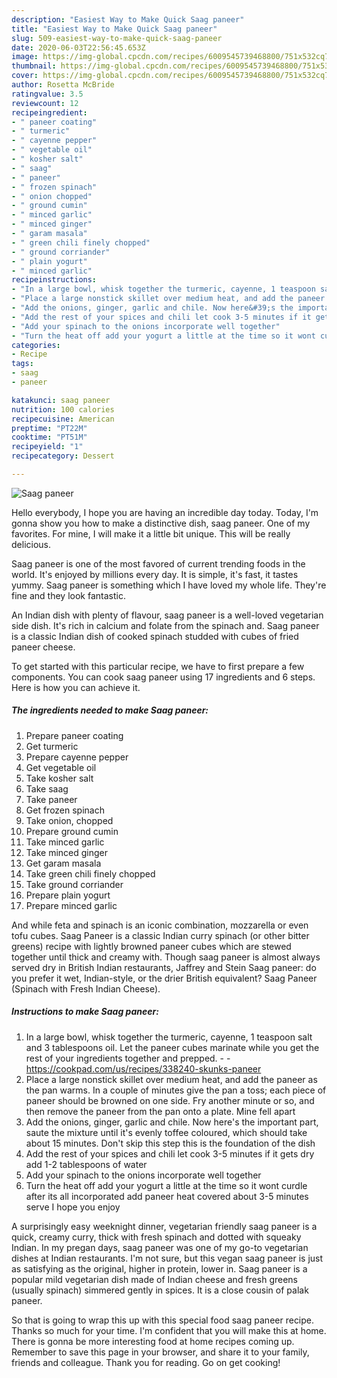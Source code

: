 ```yaml
---
description: "Easiest Way to Make Quick Saag paneer"
title: "Easiest Way to Make Quick Saag paneer"
slug: 509-easiest-way-to-make-quick-saag-paneer
date: 2020-06-03T22:56:45.653Z
image: https://img-global.cpcdn.com/recipes/6009545739468800/751x532cq70/saag-paneer-recipe-main-photo.jpg
thumbnail: https://img-global.cpcdn.com/recipes/6009545739468800/751x532cq70/saag-paneer-recipe-main-photo.jpg
cover: https://img-global.cpcdn.com/recipes/6009545739468800/751x532cq70/saag-paneer-recipe-main-photo.jpg
author: Rosetta McBride
ratingvalue: 3.5
reviewcount: 12
recipeingredient:
- " paneer coating"
- " turmeric"
- " cayenne pepper"
- " vegetable oil"
- " kosher salt"
- " saag"
- " paneer"
- " frozen spinach"
- " onion chopped"
- " ground cumin"
- " minced garlic"
- " minced ginger"
- " garam masala"
- " green chili finely chopped"
- " ground corriander"
- " plain yogurt"
- " minced garlic"
recipeinstructions:
- "In a large bowl, whisk together the turmeric, cayenne, 1 teaspoon salt and 3 tablespoons oil. Let the paneer cubes marinate while you get the rest of your ingredients together and prepped.  https://cookpad.com/us/recipes/338240-skunks-paneer"
- "Place a large nonstick skillet over medium heat, and add the paneer as the pan warms. In a couple of minutes give the pan a toss; each piece of paneer should be browned on one side. Fry another minute or so, and then remove the paneer from the pan onto a plate. Mine fell apart"
- "Add the onions, ginger, garlic and chile. Now here&#39;s the important part, saute the mixture until it&#39;s evenly toffee coloured, which should take about 15 minutes. Don&#39;t skip this step  this is the foundation of the dish"
- "Add the rest of your spices and chili let cook 3-5 minutes if it gets dry add 1-2 tablespoons of water"
- "Add your spinach to the onions incorporate well together"
- "Turn the heat off add your yogurt a little at the time so it wont curdle after its all incorporated add paneer heat covered about 3-5 minutes serve I hope you enjoy"
categories:
- Recipe
tags:
- saag
- paneer

katakunci: saag paneer 
nutrition: 100 calories
recipecuisine: American
preptime: "PT22M"
cooktime: "PT51M"
recipeyield: "1"
recipecategory: Dessert

---
```



![Saag paneer](https://img-global.cpcdn.com/recipes/6009545739468800/751x532cq70/saag-paneer-recipe-main-photo.jpg)

Hello everybody, I hope you are having an incredible day today. Today, I'm gonna show you how to make a distinctive dish, saag paneer. One of my favorites. For mine, I will make it a little bit unique. This will be really delicious.

Saag paneer is one of the most favored of current trending foods in the world. It's enjoyed by millions every day. It is simple, it's fast, it tastes yummy. Saag paneer is something which I have loved my whole life. They're fine and they look fantastic.

An Indian dish with plenty of flavour, saag paneer is a well-loved vegetarian side dish. It&#39;s rich in calcium and folate from the spinach and. Saag paneer is a classic Indian dish of cooked spinach studded with cubes of fried paneer cheese.


To get started with this particular recipe, we have to first prepare a few components. You can cook saag paneer using 17 ingredients and 6 steps. Here is how you can achieve it.

<!--inarticleads1-->

##### The ingredients needed to make Saag paneer:

1. Prepare  paneer coating
1. Get  turmeric
1. Prepare  cayenne pepper
1. Get  vegetable oil
1. Take  kosher salt
1. Take  saag
1. Take  paneer
1. Get  frozen spinach
1. Take  onion, chopped
1. Prepare  ground cumin
1. Take  minced garlic
1. Take  minced ginger
1. Get  garam masala
1. Take  green chili finely chopped
1. Take  ground corriander
1. Prepare  plain yogurt
1. Prepare  minced garlic


And while feta and spinach is an iconic combination, mozzarella or even tofu cubes. Saag Paneer is a classic Indian curry spinach (or other bitter greens) recipe with lightly browned paneer cubes which are stewed together until thick and creamy with. Though saag paneer is almost always served dry in British Indian restaurants, Jaffrey and Stein Saag paneer: do you prefer it wet, Indian-style, or the drier British equivalent? Saag Paneer (Spinach with Fresh Indian Cheese). 

<!--inarticleads2-->

##### Instructions to make Saag paneer:

1. In a large bowl, whisk together the turmeric, cayenne, 1 teaspoon salt and 3 tablespoons oil. Let the paneer cubes marinate while you get the rest of your ingredients together and prepped. -  - https://cookpad.com/us/recipes/338240-skunks-paneer
1. Place a large nonstick skillet over medium heat, and add the paneer as the pan warms. In a couple of minutes give the pan a toss; each piece of paneer should be browned on one side. Fry another minute or so, and then remove the paneer from the pan onto a plate. Mine fell apart
1. Add the onions, ginger, garlic and chile. Now here&#39;s the important part, saute the mixture until it&#39;s evenly toffee coloured, which should take about 15 minutes. Don&#39;t skip this step  this is the foundation of the dish
1. Add the rest of your spices and chili let cook 3-5 minutes if it gets dry add 1-2 tablespoons of water
1. Add your spinach to the onions incorporate well together
1. Turn the heat off add your yogurt a little at the time so it wont curdle after its all incorporated add paneer heat covered about 3-5 minutes serve I hope you enjoy


A surprisingly easy weeknight dinner, vegetarian friendly saag paneer is a quick, creamy curry, thick with fresh spinach and dotted with squeaky Indian. In my pregan days, saag paneer was one of my go-to vegetarian dishes at Indian restaurants. I&#39;m not sure, but this vegan saag paneer is just as satisfying as the original, higher in protein, lower in. Saag paneer is a popular mild vegetarian dish made of Indian cheese and fresh greens (usually spinach) simmered gently in spices. It is a close cousin of palak paneer. 

So that is going to wrap this up with this special food saag paneer recipe. Thanks so much for your time. I'm confident that you will make this at home. There is gonna be more interesting food at home recipes coming up. Remember to save this page in your browser, and share it to your family, friends and colleague. Thank you for reading. Go on get cooking!
